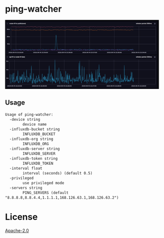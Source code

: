 # ping-watcher

![img01.png](./docs/img01.png)

## Usage

```
Usage of ping-watcher:
  -device string
        device name
  -influxdb-bucket string
        INFLUXDB_BUCKET
  -influxdb-org string
        INFLUXDB_ORG
  -influxdb-server string
        INFLUXDB_SERVER
  -influxdb-token string
        INFLUXDB_TOKEN
  -interval float
        interval (seconds) (default 0.5)
  -privileged
        use privileged mode
  -servers string
        PING_SERVERS (default "8.8.8.8,8.8.4.4,1.1.1.1,168.126.63.1,168.126.63.2")
```

# License

[Apache-2.0](./LICENSE)
